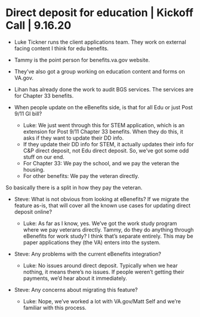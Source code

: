 # Direct deposit for education | Kickoff Call | 9.16.20

- Luke Tickner runs the client applications team. They work on external facing content I think for edu benefits.

- Tammy is the point person for benefits.va.gov website. 

- They’ve also got a group working on education content and forms on VA.gov.

- Lihan has already done the work to audit BGS services. The services are for Chapter 33 benefits.

- When people update on the eBenefits side, is that for all Edu or just Post 9/11 GI bill?
  - Luke: We just went through this for STEM application, which is an extension for Post 9/11 Chapter 33 benefits. When they do this, it asks if they want to update their DD info.
  - If they update their DD info for STEM, it actually updates their info for C&P direct deposit, not Edu direct deposit. So, we’ve got some odd stuff on our end. 
  - For Chapter 33: We pay the school, and we pay the veteran the housing.  
  - For other benefits: We pay the veteran directly.

So basically there is a split in how they pay the veteran.

- Steve: What is not obvious from looking at eBenefits? If we migrate the feature as-is, that will cover all the known use cases for updating direct deposit online?
  - Luke: As far as I know, yes. We’ve got the work study program where we pay veterans directly. Tammy, do they do anything through eBenefits for work study? I think that’s separate entirely. This may be paper applications they (the VA) enters into the system.

- Steve: Any problems with the current eBenefits integration?
  - Luke: No issues around direct deposit. Typically when we hear nothing, it means there’s no issues. If people weren’t getting their payments, we’d hear about it immediately.

- Steve: Any concerns about migrating this feature?
  - Luke: Nope, we’ve worked a lot with VA.gov/Matt Self and we’re familiar with this process.
